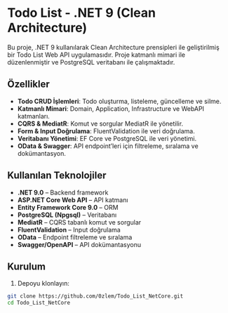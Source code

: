 # Todo List - .NET 9 (Clean Architecture)

Bu proje, .NET 9 kullanılarak Clean Architecture prensipleri ile geliştirilmiş bir Todo List Web API uygulamasıdır. Proje katmanlı mimari ile düzenlenmiştir ve PostgreSQL veritabanı ile çalışmaktadır.

## Özellikler

- **Todo CRUD İşlemleri**: Todo oluşturma, listeleme, güncelleme ve silme.
- **Katmanlı Mimari**: Domain, Application, Infrastructure ve WebAPI katmanları.
- **CQRS & MediatR**: Komut ve sorgular MediatR ile yönetilir.
- **Form & Input Doğrulama**: FluentValidation ile veri doğrulama.
- **Veritabanı Yönetimi**: EF Core ve PostgreSQL ile veri yönetimi.
- **OData & Swagger**: API endpoint’leri için filtreleme, sıralama ve dokümantasyon.

## Kullanılan Teknolojiler

- **.NET 9.0** – Backend framework
- **ASP.NET Core Web API** – API katmanı
- **Entity Framework Core 9.0** – ORM
- **PostgreSQL (Npgsql)** – Veritabanı
- **MediatR** – CQRS tabanlı komut ve sorgular
- **FluentValidation** – Input doğrulama
- **OData** – Endpoint filtreleme ve sıralama
- **Swagger/OpenAPI** – API dokümantasyonu

## Kurulum

1. Depoyu klonlayın:

```bash
git clone https://github.com/0zlem/Todo_List_NetCore.git
cd Todo_List_NetCore
